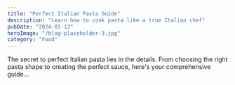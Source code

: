 ```yaml
---
title: "Perfect Italian Pasta Guide"
description: "Learn how to cook pasta like a true Italian chef"
pubDate: "2024-01-13"
heroImage: "/blog-placeholder-3.jpg"
category: "Food"
---
```


The secret to perfect Italian pasta lies in the details. From choosing the right pasta shape to creating the perfect sauce, here's your comprehensive guide...
